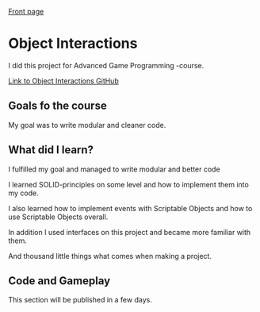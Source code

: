[Front page](./index.html)

# Object Interactions

I did this project for Advanced Game Programming -course.

[Link to Object Interactions GitHub](https://github.com/Eetui/ObjectInteractions)


## Goals fo the course
My goal was to write modular and cleaner code.

## What did I learn?

I fulfilled my goal and managed to write modular and better code

I learned SOLID-principles on some level and how to implement them into my code.

I also learned how to implement events with Scriptable Objects and how to use Scriptable Objects overall.

In addition I used interfaces on this project and became more familiar with them.

And thousand little things what comes when making a project.

## Code and Gameplay

This section will be published in a few days.
